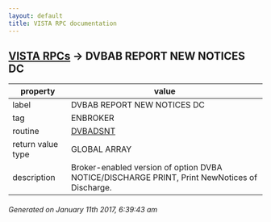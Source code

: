 ```yaml
---
layout: default
title: VISTA RPC documentation
---
```




## [VISTA RPCs](TableOfContent.md) &#8594; DVBAB REPORT NEW NOTICES DC 

 property | value 
--- | --- 
 label | DVBAB REPORT NEW NOTICES DC
 tag | ENBROKER
 routine | [DVBADSNT](http://code.osehra.org/dox/Routine_DVBADSNT_source.html)
 return value type | GLOBAL ARRAY
 description | Broker-enabled version of option DVBA NOTICE/DISCHARGE PRINT, Print NewNotices of Discharge.




 ###### Generated on January 11th 2017, 6:39:43 am